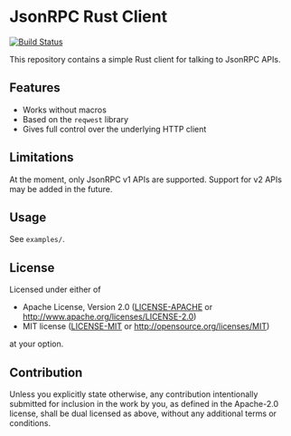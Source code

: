 # JsonRPC Rust Client

[![Build Status](https://travis-ci.com/coblox/jsonrpc_rust_client.svg?token=EmrV8tpmLgu5PjZWH7QN&branch=master)](https://travis-ci.com/coblox/jsonrpc_rust_client)

This repository contains a simple Rust client for talking to JsonRPC APIs.

## Features

- Works without macros
- Based on the `reqwest` library
- Gives full control over the underlying HTTP client

## Limitations

At the moment, only JsonRPC v1 APIs are supported. Support for v2 APIs may be added in the future.

## Usage

See `examples/`.

## License

Licensed under either of

 * Apache License, Version 2.0
   ([LICENSE-APACHE](LICENSE-Apache-2.0) or http://www.apache.org/licenses/LICENSE-2.0)
 * MIT license
   ([LICENSE-MIT](LICENSE-MIT) or http://opensource.org/licenses/MIT)

at your option.

## Contribution

Unless you explicitly state otherwise, any contribution intentionally submitted
for inclusion in the work by you, as defined in the Apache-2.0 license, shall be
dual licensed as above, without any additional terms or conditions.